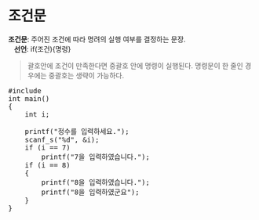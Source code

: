 # 조건문
**조건문**: 주어진 조건에 따라 명려의 실행 여부를 결정하는 문장.  
&nbsp;&nbsp;&nbsp;**선언**: if(조건){명령}
> 괄호안에 조건이 만족한다면 중괄호 안에 명령이 실행된다.
> 명령문이 한 줄인 경우에는 중괄호는 생략이 가능하다.
<pre>#include <stdio.h>
int main()
{
	int i;

	printf("정수를 입력하세요.");
	scanf_s("%d", &i);
	if (i == 7)
		printf("7을 입력하였습니다.");
	if (i == 8)
	{
		printf("8을 입력하였습니다.");
		printf("8을 입력하였군요");
	}
}
</pre>
